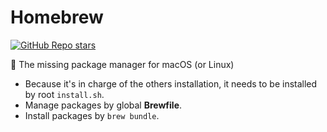 # Homebrew

[![GitHub Repo stars](https://img.shields.io/github/stars/Homebrew/brew?style=social)](https://github.com/Homebrew/brew)

:beer: The missing package manager for macOS (or Linux)

- Because it's in charge of the others installation, it needs to be installed by root `install.sh`.
- Manage packages by global **Brewfile**.
- Install packages by `brew bundle`.
